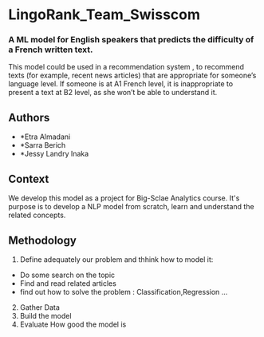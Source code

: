 # LingoRank_Team_Swisscom
### A ML model for English speakers that predicts the difficulty of a French written text. 
This model could be used in a recommendation system , to recommend texts (for example, recent news articles)
that are appropriate for someone’s language level. If someone is at A1 French level, it is
inappropriate to present a text at B2 level, as she won’t be able to understand it.

## Authors
* *Etra Almadani
* *Sarra Berich 
* *Jessy Landry Inaka

## Context 
We develop this model as a project for Big-Sclae Analytics course.
It's purpose is to develop a NLP model from scratch, learn and understand the related concepts.


## Methodology
1. Define adequately our problem and thhink how to model it:
* Do some search on the topic 
* Find and read related articles 
* find out how to solve the problem : Classification,Regression ...
2. Gather Data
3. Build the model
4. Evaluate How good the model is 



